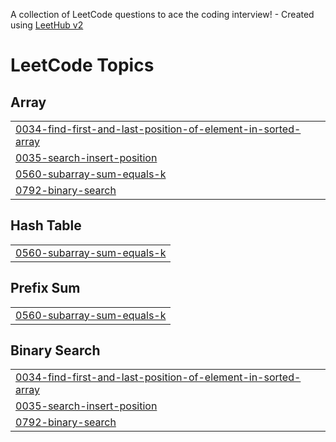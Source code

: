 A collection of LeetCode questions to ace the coding interview! - Created using [LeetHub v2](https://github.com/arunbhardwaj/LeetHub-2.0)
<!---LeetCode Topics Start-->
# LeetCode Topics
## Array
|  |
| ------- |
| [0034-find-first-and-last-position-of-element-in-sorted-array](https://github.com/nadim45448/Leetcode-DSA/tree/master/0034-find-first-and-last-position-of-element-in-sorted-array) |
| [0035-search-insert-position](https://github.com/nadim45448/Leetcode-DSA/tree/master/0035-search-insert-position) |
| [0560-subarray-sum-equals-k](https://github.com/nadim45448/Leetcode-DSA/tree/master/0560-subarray-sum-equals-k) |
| [0792-binary-search](https://github.com/nadim45448/Leetcode-DSA/tree/master/0792-binary-search) |
## Hash Table
|  |
| ------- |
| [0560-subarray-sum-equals-k](https://github.com/nadim45448/Leetcode-DSA/tree/master/0560-subarray-sum-equals-k) |
## Prefix Sum
|  |
| ------- |
| [0560-subarray-sum-equals-k](https://github.com/nadim45448/Leetcode-DSA/tree/master/0560-subarray-sum-equals-k) |
## Binary Search
|  |
| ------- |
| [0034-find-first-and-last-position-of-element-in-sorted-array](https://github.com/nadim45448/Leetcode-DSA/tree/master/0034-find-first-and-last-position-of-element-in-sorted-array) |
| [0035-search-insert-position](https://github.com/nadim45448/Leetcode-DSA/tree/master/0035-search-insert-position) |
| [0792-binary-search](https://github.com/nadim45448/Leetcode-DSA/tree/master/0792-binary-search) |
<!---LeetCode Topics End-->